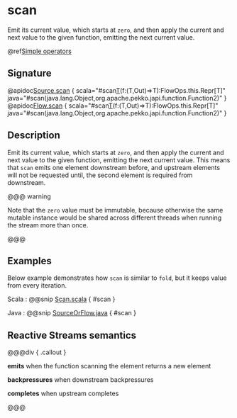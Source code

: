 # scan

Emit its current value, which starts at `zero`, and then apply the current and next value to the given function, emitting the next current value.

@ref[Simple operators](../index.md#simple-operators)

## Signature

@apidoc[Source.scan](Source) { scala="#scan[T](zero:T)(f:(T,Out)=&gt;T):FlowOps.this.Repr[T]" java="#scan(java.lang.Object,org.apache.pekko.japi.function.Function2)" }
@apidoc[Flow.scan](Flow) { scala="#scan[T](zero:T)(f:(T,Out)=&gt;T):FlowOps.this.Repr[T]" java="#scan(java.lang.Object,org.apache.pekko.japi.function.Function2)" }


## Description

Emit its current value, which starts at `zero`, and then apply the current and next value to the given function,
emitting the next current value. This means that `scan` emits one element downstream before, and upstream elements
will not be requested until, the second element is required from downstream.

@@@ warning

Note that the `zero` value must be immutable, because otherwise
the same mutable instance would be shared across different threads
when running the stream more than once.

@@@

## Examples

Below example demonstrates how `scan` is similar to `fold`, but it keeps value from every iteration.

Scala
:  @@snip [Scan.scala](/akka-docs/src/test/scala/docs/stream/operators/sourceorflow/Scan.scala) { #scan }

Java
:  @@snip [SourceOrFlow.java](/akka-docs/src/test/java/jdocs/stream/operators/SourceOrFlow.java) { #scan }

## Reactive Streams semantics

@@@div { .callout }

**emits** when the function scanning the element returns a new element

**backpressures** when downstream backpressures

**completes** when upstream completes

@@@
